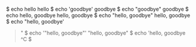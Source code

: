 $ echo hello
hello
$ echo 'goodbye'
goodbye
$ echo "goodbye"
goodbye
$ echo hello, goodbye
hello, goodbye
$ echo "hello, goodbye"
hello, goodbye
$ echo "hello, goodbye'
>
>"
$ echo '"hello, goodbye"'
"hello, goodbye"
$ echo 'hello, goodbye
> ^C
$ 
